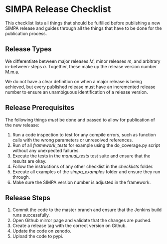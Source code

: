 # SIMPA Release Checklist

This checklist lists all things that should be fulfilled before publishing
a new SIMPA release and guides through all the things that have to be done
for the publication process.

## Release Types

We differentiate between major releases *M*, minor releases *m*, and
arbitrary in-between-steps *a*. Together, these make up the release
version number M.m.a.

We do not have a clear definition on when a major release is being
achieved, but every published release must have an incremented
release number to ensure an unambiguous identification of a release
version.

## Release Prerequisites

The following things *must* be done and passed to allow for publication
of the new release:

1. Run a code inspection to test for any compile errors, such as
   function calls with the wrong parameters or unresolved references.
2. Run of all *framework_tests* for example using the do_coverage.py
   script without any unexpected failures.
3. Execute the tests in the *manual_tests* test suite and ensure
   that the results are okay.
4. Follow the instructions of any other checklist in the *checklists*
   folder.
5. Execute all examples of the *simpa_examples* folder and ensure
   they run through.
6. Make sure the SIMPA version number is adjusted in the framework.   

## Release Steps

1. Commit the code to the master branch and ensure that the Jenkins
build runs successfully.
2. Open Github mirror page and validate that the  changes are pushed.
3. Create a release tag with the correct version on Github.
4. Update the code on zenodo.
5. Upload the code to pypi.
      